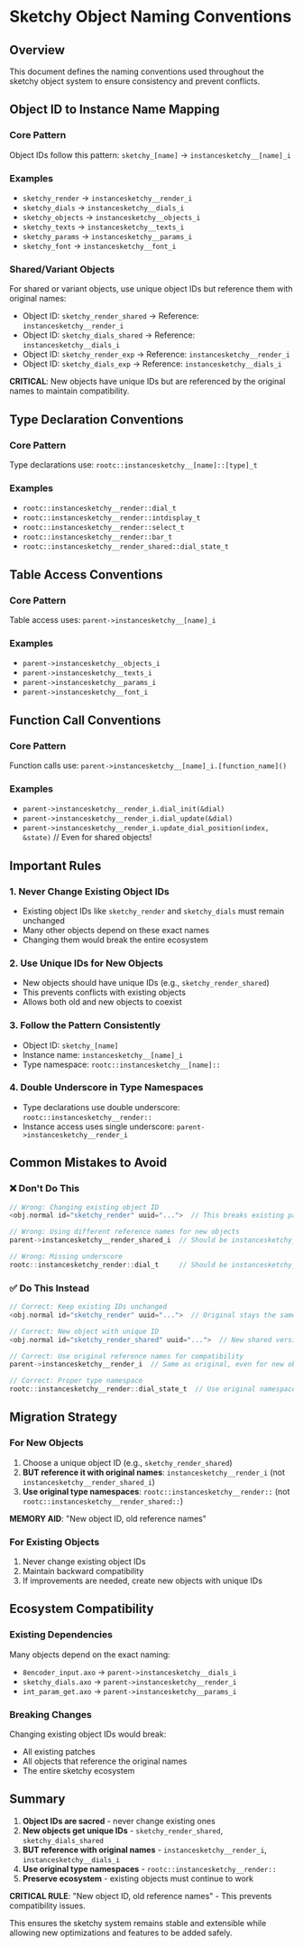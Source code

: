 # Sketchy Object Naming Conventions

## Overview

This document defines the naming conventions used throughout the sketchy object system to ensure consistency and prevent conflicts.

## Object ID to Instance Name Mapping

### Core Pattern
Object IDs follow this pattern: `sketchy_[name]` → `instancesketchy__[name]_i`

### Examples
- `sketchy_render` → `instancesketchy__render_i`
- `sketchy_dials` → `instancesketchy__dials_i`
- `sketchy_objects` → `instancesketchy__objects_i`
- `sketchy_texts` → `instancesketchy__texts_i`
- `sketchy_params` → `instancesketchy__params_i`
- `sketchy_font` → `instancesketchy__font_i`

### Shared/Variant Objects
For shared or variant objects, use unique object IDs but reference them with original names:
- Object ID: `sketchy_render_shared` → Reference: `instancesketchy__render_i`
- Object ID: `sketchy_dials_shared` → Reference: `instancesketchy__dials_i`
- Object ID: `sketchy_render_exp` → Reference: `instancesketchy__render_i`
- Object ID: `sketchy_dials_exp` → Reference: `instancesketchy__dials_i`

**CRITICAL**: New objects have unique IDs but are referenced by the original names to maintain compatibility.

## Type Declaration Conventions

### Core Pattern
Type declarations use: `rootc::instancesketchy__[name]::[type]_t`

### Examples
- `rootc::instancesketchy__render::dial_t`
- `rootc::instancesketchy__render::intdisplay_t`
- `rootc::instancesketchy__render::select_t`
- `rootc::instancesketchy__render::bar_t`
- `rootc::instancesketchy__render_shared::dial_state_t`

## Table Access Conventions

### Core Pattern
Table access uses: `parent->instancesketchy__[name]_i`

### Examples
- `parent->instancesketchy__objects_i`
- `parent->instancesketchy__texts_i`
- `parent->instancesketchy__params_i`
- `parent->instancesketchy__font_i`

## Function Call Conventions

### Core Pattern
Function calls use: `parent->instancesketchy__[name]_i.[function_name]()`

### Examples
- `parent->instancesketchy__render_i.dial_init(&dial)`
- `parent->instancesketchy__render_i.dial_update(&dial)`
- `parent->instancesketchy__render_i.update_dial_position(index, &state)`  // Even for shared objects!

## Important Rules

### 1. Never Change Existing Object IDs
- Existing object IDs like `sketchy_render` and `sketchy_dials` must remain unchanged
- Many other objects depend on these exact names
- Changing them would break the entire ecosystem

### 2. Use Unique IDs for New Objects
- New objects should have unique IDs (e.g., `sketchy_render_shared`)
- This prevents conflicts with existing objects
- Allows both old and new objects to coexist

### 3. Follow the Pattern Consistently
- Object ID: `sketchy_[name]`
- Instance name: `instancesketchy__[name]_i`
- Type namespace: `rootc::instancesketchy__[name]::`

### 4. Double Underscore in Type Namespaces
- Type declarations use double underscore: `rootc::instancesketchy__render::`
- Instance access uses single underscore: `parent->instancesketchy__render_i`

## Common Mistakes to Avoid

### ❌ Don't Do This
```c
// Wrong: Changing existing object ID
<obj.normal id="sketchy_render" uuid="...">  // This breaks existing patches

// Wrong: Using different reference names for new objects
parent->instancesketchy__render_shared_i  // Should be instancesketchy__render_i

// Wrong: Missing underscore
rootc::instancesketchy_render::dial_t     // Should be instancesketchy__render
```

### ✅ Do This Instead
```c
// Correct: Keep existing IDs unchanged
<obj.normal id="sketchy_render" uuid="...">  // Original stays the same

// Correct: New object with unique ID
<obj.normal id="sketchy_render_shared" uuid="...">  // New shared version

// Correct: Use original reference names for compatibility
parent->instancesketchy__render_i  // Same as original, even for new objects

// Correct: Proper type namespace
rootc::instancesketchy__render::dial_state_t  // Use original namespace
```

## Migration Strategy

### For New Objects
1. Choose a unique object ID (e.g., `sketchy_render_shared`)
2. **BUT reference it with original names**: `instancesketchy__render_i` (not `instancesketchy__render_shared_i`)
3. **Use original type namespaces**: `rootc::instancesketchy__render::` (not `rootc::instancesketchy__render_shared::`)

**MEMORY AID**: "New object ID, old reference names"

### For Existing Objects
1. Never change existing object IDs
2. Maintain backward compatibility
3. If improvements are needed, create new objects with unique IDs

## Ecosystem Compatibility

### Existing Dependencies
Many objects depend on the exact naming:
- `8encoder_input.axo` → `parent->instancesketchy__dials_i`
- `sketchy_dials.axo` → `parent->instancesketchy__render_i`
- `int_param_get.axo` → `parent->instancesketchy__params_i`

### Breaking Changes
Changing existing object IDs would break:
- All existing patches
- All objects that reference the original names
- The entire sketchy ecosystem

## Summary

1. **Object IDs are sacred** - never change existing ones
2. **New objects get unique IDs** - `sketchy_render_shared`, `sketchy_dials_shared`
3. **BUT reference with original names** - `instancesketchy__render_i`, `instancesketchy__dials_i`
4. **Use original type namespaces** - `rootc::instancesketchy__render::`
5. **Preserve ecosystem** - existing objects must continue to work

**CRITICAL RULE**: "New object ID, old reference names" - This prevents compatibility issues.

This ensures the sketchy system remains stable and extensible while allowing new optimizations and features to be added safely. 